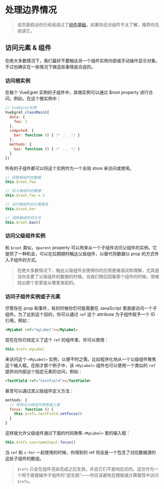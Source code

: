 # 处理边界情况

> 该页面假设你已经阅读过了[组件基础](./components.html)。如果你还对组件不太了解，推荐你先阅读它。

## 访问元素 & 组件

在绝大多数情况下，我们最好不要触达另一个组件实例内部或手动操作显示对象。不过也确实在一些情况下做这些事情是合适的。

### 访问根实例

在每个 VueEgret 实例的子组件中，其根实例可以通过 $root property 进行访问。例如，在这个根实例中：

```javascript
// VueEgret实例
VueEgret.classMain({
  data: {
    foo: 1
  },
  computed: {
    bar: function () { /* ... */ }
  },
  methods: {
    baz: function () { /* ... */ }
  }
})
```

所有的子组件都可以将这个实例作为一个全局 store 来访问或使用。

```javascript
// 获取根组件的数据
this.$root.foo

// 写入根组件的数据
this.$root.foo = 2

// 访问根组件的计算属性
this.$root.bar

// 调用根组件的方法
this.$root.baz()
```

### 访问父级组件实例

和 `$root` 类似，`$parent` property 可以用来从一个子组件访问父组件的实例。它提供了一种机会，可以在后期随时触达父级组件，以替代将数据以 prop 的方式传入子组件的方式。

> 在绝大多数情况下，触达父级组件会使得你的应用更难调试和理解，尤其是当你变更了父级组件的数据的时候。当我们稍后回看那个组件的时候，很难找出那个变更是从哪里发起的。

### 访问子组件实例或子元素

尽管存在 prop 和事件，有的时候你仍可能需要在 JavaScript 里直接访问一个子组件。为了达到这个目的，你可以通过 `ref` 这个 attribute 为子组件赋予一个 ID 引用。例如：

```html
<MyLabel ref="myLabel"></MyLabel>
```

现在在你已经定义了这个 `ref` 的组件里，你可以使用：

```javascript
this.$refs.myLabel
```

来访问这个 `<MyLabel>` 实例，以便不时之需。比如程序化地从一个父级组件聚焦这个输入框。在刚才那个例子中，该 `<MyLabel>` 组件也可以使用一个类似的 `ref` 提供对内部这个指定元素的访问，例如：

```html
<TextField ref="textField"></TextField>
```

甚至可以通过其父级组件定义方法：

```javascript
methods: {
  // 用来从父级组件聚焦输入框
  focus: function () {
    this.$refs.textField.setFocus()
  }
}
```

这样就允许父级组件通过下面的代码聚焦 `<MyLabel>` 里的输入框：

```javascript
this.$refs.usernameInput.focus()
```

当 `ref` 和 `v-for` 一起使用的时候，你得到的 ref 将会是一个包含了对应数据源的这些子组件的数组。

> `$refs` 只会在组件渲染完成之后生效，并且它们不是响应式的。这仅作为一个用于直接操作子组件的“逃生舱”——你应该避免在模板或计算属性中访问 `$refs`。